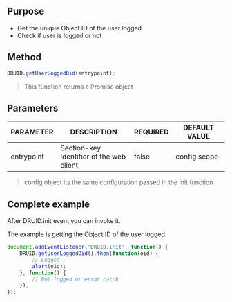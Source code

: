 ## Purpose
- Get the unique Object ID of the user logged
- Check if user is logged or not

## Method

```javascript
DRUID.getUserLoggedOid(entrypoint);
```
> This function returns a Promise object

## Parameters

| PARAMETER   | DESCRIPTION                               | REQUIRED | DEFAULT VALUE                 |
|-------------|-------------------------------------------|----------|-------------------------------|
| entrypoint  | Section-key Identifier of the web client. | false    | config.scope                  |

> config object its the same configuration passed in the init function

## Complete example

After DRUID.init event you can invoke it.

The example is getting the Object ID of the user logged.

```javascript
document.addEventListener('DRUID.init', function() {
	DRUID.getUserLoggedOid().then(function(oid) {
		// Logged
		alert(oid);
	}, function() {
		// Not logged or error catch
	});
});
```
